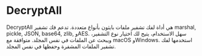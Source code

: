 # DecryptAll
DecryptAll هي أداة لفك تشفير ملفات بايثون بأنواع متعددة. تدعم فك تشفير marshal, pickle, JSON, base64, zlib, وAES. سهل الاستخدام، يتيح لك اختيار نوع التشفير، ويبحث عن الملفات في نفس المجلد. متوافقة مع macOS وWindows. استخدمها لفك تشفير الملفات المشفرة وحفظها في نفس المجلد.
